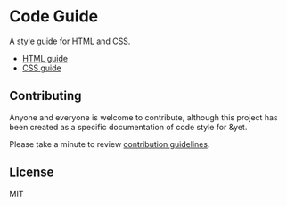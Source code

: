 # Code Guide

A style guide for HTML and CSS.

* [HTML guide](html-guide.md)
* [CSS guide](css-guide.md)

## Contributing
Anyone and everyone is welcome to contribute, although this project has been
created as a specific documentation of code style for &yet.

Please take a minute to review [contribution guidelines](contibuting.md).

## License
MIT
